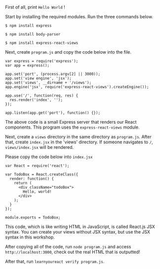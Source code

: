 First of all, print `Hello World` !

Start by installing the required modules. 
Run the three commands below.

`$ npm install express`

`$ npm install body-parser`

`$ npm install express-react-views`

Next, create `program.js` and copy the code below into the file.

```
var express = require('express');
var app = express();

app.set('port', (process.argv[2] || 3000));
app.set('view engine', 'jsx');
app.set('views', __dirname + '/views'); 
app.engine('jsx', require('express-react-views').createEngine());

app.use('/', function(req, res) {
  res.render('index', '');
});

app.listen(app.get('port'), function() {});
```

The above code is a small Express server that renders our React components. 
This program uses the `express-react-views` module.  

Next, create a `views` directory in the same directory as `program.js`. 
After that, create `index.jsx` in the 'views' directory.
If someone navigates to `/`, `views/index.jsx` will be rendered.

Please copy the code below into `index.jsx`

```
var React = require('react');

var TodoBox = React.createClass({
  render: function() {
    return (
      <div className="todoBox">
        Hello, world!
      </div>
    );
  }
});

module.exports = TodoBox;
```

This code, which is like writing HTML in JavaScript, is called React.js JSX syntax. 
You can create your views without JSX syntax, but use the JSX syntax in this workshop.

After copying all of the code, run `node program.js` and access `http://localhost:3000`, check out the real HTML that is outputted!

After that, run `learnyoureact verify program.js`.
